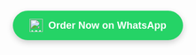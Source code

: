 <a href="https://wa.me/?text=Hello!%20👋%20Here’s%20the%20list%20you%20can%20order%20from:%0A1️⃣%20Protein%20Powder%0A2️⃣%20Pre-Workout%0A3️⃣%20Creatine%0A4️⃣%20Multivitamins%0A%0APlease%20reply%20with%20the%20item%20number%20and%20quantity%20you%20want%20to%20order.%20Thank%20you!" target="_blank" style="text-decoration: none;">
  <button style="
    background-color: #25D366;
    color: white;
    padding: 15px 30px;
    border: none;
    border-radius: 50px;
    font-size: 18px;
    font-weight: bold;
    display: flex;
    align-items: center;
    gap: 10px;
    box-shadow: 0 4px 12px rgba(0, 0, 0, 0.2);
    cursor: pointer;
    transition: background-color 0.3s, transform 0.2s;
  " 
  onmouseover="this.style.backgroundColor='#1ebe5d'; this.style.transform='scale(1.05)';"
  onmouseout="this.style.backgroundColor='#25D366'; this.style.transform='scale(1)';">
    <img src="https://upload.wikimedia.org/wikipedia/commons/6/6b/WhatsApp.svg" alt="WhatsApp" width="24" height="24">
    Order Now on WhatsApp
  </button>
</a>
